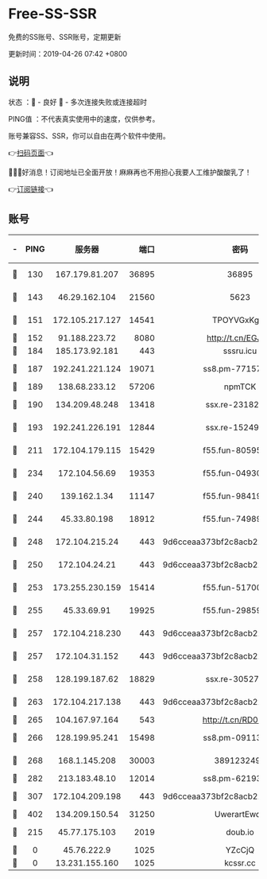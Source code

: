 # Free-SS-SSR

免费的SS账号、SSR账号，定期更新

更新时间：2019-04-26 07:42 +0800

## 说明

状态     ：🙂 - 良好 🙁 - 多次连接失败或连接超时

PING值   ：不代表真实使用中的速度，仅供参考。

账号兼容SS、SSR，你可以自由在两个软件中使用。

👉[扫码页面](https://liesauer.github.io/Free-SS-SSR/)👈

🎉🎉🎉好消息！订阅地址已全面开放！麻麻再也不用担心我要人工维护酸酸乳了！

👉[订阅链接](https://www.liesauer.net/yogurt/subscribe?ACCESS_TOKEN=DAYxR3mMaZAsaqUb)👈

## 账号

|-|PING|服务器|端口|密码|加密方式|区域|
|:----:|:----:|:-----:|-----:|:----:|:----:|:----:|
|🙂|130|167.179.81.207|36895|36895|aes-256-cfb|JP|
|🙂|143|46.29.162.104|21560|5623|aes-128-ctr|RU|
|🙂|151|172.105.217.127|14541|TPOYVGxKglpi|aes-256-cfb|JP|
|🙂|152|91.188.223.72|8080|http://t.cn/EGJIyrl|rc4-md5|RU|
|🙂|184|185.173.92.181|443|sssru.icu|rc4-md5|RU|
|🙂|187|192.241.221.124|19071|ss8.pm-77157998|aes-256-cfb|US|
|🙂|189|138.68.233.12|57206|npmTCK|rc4-md5|US|
|🙂|190|134.209.48.248|13418|ssx.re-23182499|aes-256-cfb|US|
|🙂|193|192.241.226.191|12844|ssx.re-15249592|aes-256-cfb|US|
|🙂|211|172.104.179.115|15429|f55.fun-80595697|aes-256-cfb|SG|
|🙂|234|172.104.56.69|19353|f55.fun-04930969|aes-256-cfb|SG|
|🙂|240|139.162.1.34|11147|f55.fun-98419202|aes-256-cfb|SG|
|🙂|244|45.33.80.198|18912|f55.fun-74989270|aes-256-cfb|US|
|🙂|248|172.104.215.24|443|9d6cceaa373bf2c8acb22e60b6a58be6|aes-256-cfb|US|
|🙂|250|172.104.24.21|443|9d6cceaa373bf2c8acb22e60b6a58be6|aes-256-cfb|US|
|🙂|253|173.255.230.159|15414|f55.fun-51700385|aes-256-cfb|US|
|🙂|255|45.33.69.91|19925|f55.fun-29859918|aes-256-cfb|US|
|🙂|257|172.104.218.230|443|9d6cceaa373bf2c8acb22e60b6a58be6|aes-256-cfb|US|
|🙂|257|172.104.31.152|443|9d6cceaa373bf2c8acb22e60b6a58be6|aes-256-cfb|US|
|🙂|258|128.199.187.62|18829|ssx.re-30527984|aes-256-cfb|SG|
|🙂|263|172.104.217.138|443|9d6cceaa373bf2c8acb22e60b6a58be6|aes-256-cfb|US|
|🙂|265|104.167.97.164|543|http://t.cn/RD0D7sx|rc4-md5|CA|
|🙂|266|128.199.95.241|15498|ss8.pm-09113399|aes-256-cfb|SG|
|🙂|268|168.1.145.208|30003|3891232494|aes-256-cfb|AU|
|🙂|282|213.183.48.10|12014|ss8.pm-62193302|rc4-md5|RU|
|🙂|307|172.104.209.198|443|9d6cceaa373bf2c8acb22e60b6a58be6|aes-256-cfb|US|
|🙂|402|134.209.150.54|31250|UwerartEwqe|chacha20|IN|
|🙂|215|45.77.175.103|2019|doub.io|aes-128-ctr|SG|
|🙁|0|45.76.222.9|1025|YZcCjQ|rc4-md5|JP|
|🙁|0|13.231.155.160|1025|kcssr.cc|rc4-md5|JP|
